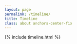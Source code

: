 ```yaml
---
layout: page
permalink: /timeline/
title: Timeline 
class: about anchors-center-fix
---
```


{% include timeline.html %}

